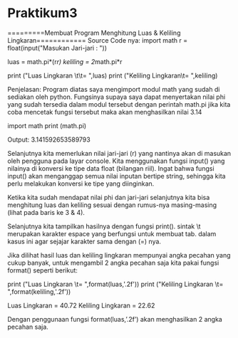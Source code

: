 # Praktikum3

=========Membuat Program Menghitung Luas & Keliling Lingkaran============
Source Code nya:
import math
r = float(input("Masukan Jari-jari : "))

luas = math.pi*(r*r)
keliling = 2*math.pi*r

print ("Luas Lingkaran \t\t= ",luas)
print ("Keliling Lingkaran\t= ",keliling)


Penjelasan:
Program diatas saya mengimport modul math yang sudah di sediakan oleh python. Fungsinya supaya saya dapat menyertakan nilai phi yang sudah tersedia dalam modul tersebut dengan perintah math.pi jika kita coba mencetak fungsi tersebut maka akan menghasilkan nilai 3.14

import math
print (math.pi)

Output:
3.141592653589793

Selanjutnya kita memerlukan nilai jari-jari (r) yang nantinya akan di masukan oleh pengguna pada layar console. Kita menggunakan fungsi input() yang nilainya di konversi ke tipe data float (bilangan riil). Ingat bahwa fungsi input() akan menganggap semua nilai inputan bertipe string, sehingga kita perlu melakukan konversi ke tipe yang diinginkan.

Ketika kita sudah mendapat nilai phi dan jari-jari selanjutnya kita bisa menghitung luas dan keliling sesuai dengan rumus-nya masing-masing (lihat pada baris ke 3 & 4).

Selanjutnya kita tampilkan hasilnya dengan fungsi print(). sintak \t merupakan karakter espace yang berfungsi untuk membuat tab. dalam kasus ini agar sejajar karakter sama dengan (=) nya.

Jika dilihat hasil luas dan keliling lingkaran mempunyai angka pecahan yang cukup banyak, untuk mengambil 2 angka pecahan saja kita pakai fungsi format() seperti berikut:

print ("Luas Lingkaran \t= ",format(luas,'.2f'))
print ("Keliling Lingkaran \t= ",format(keliling,'.2f'))

Luas Lingkaran          =  40.72
Keliling Lingkaran      =  22.62

Dengan penggunaan fungsi format(luas,’.2f’) akan menghasilkan 2 angka pecahan saja.
